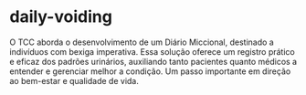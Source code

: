 # daily-voiding
O TCC aborda o desenvolvimento de um Diário Miccional, destinado a indivíduos com bexiga imperativa. Essa solução oferece um registro prático e eficaz dos padrões urinários, auxiliando tanto pacientes quanto médicos a entender e gerenciar melhor a condição. Um passo importante em direção ao bem-estar e qualidade de vida.
